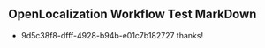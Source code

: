 ## OpenLocalization Workflow Test MarkDown
* 9d5c38f8-dfff-4928-b94b-e01c7b182727 thanks!

<!--HONumber=Aug16_HO5-->


